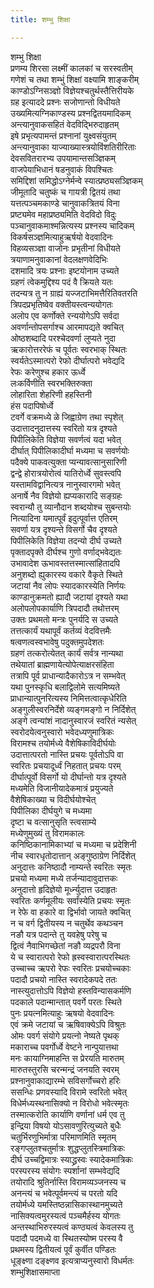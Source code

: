 ```yaml
---
title: शम्भु शिक्षा

---
```

शम्भु शिक्षा  
प्रणम्य शिरसा लक्ष्मीं कालकां च सरस्वतीम्  
गणेशं च तथा शम्भुं शिक्षां वक्ष्यामि शाङ्करीम्  
काण्डोऽग्निसञ्ज्ञो विज्ञेयश्चतुर्थस्तैत्तिरीयके  
ग्रह इत्याददे प्रश्नः सजोणान्तो विधीयते  
उख्यमित्यग्निकाण्डस्य प्रश्नद्वितयमादिकम्  
अन्त्यानुवाकसहितं वेदविद्भिरुदाहृतम्  
इषे प्रभृत्यपामन्तं प्रश्नानां युक्ष्वसंयुतम्  
अन्त्यानुवाका याज्याख्यास्त्रयोविंशतिरीरिताः  
देवसवितरारभ्य उपयामान्तसञ्ज्ञिकम्  
वाजपेयाभिधानं षडनुवाकं विपश्चितः  
समिद्दिशां समिद्धोऽग्नेर्मन्वे स्यात्प्रष्ठ्यसञ्ज्ञिकम्  
जीमूतादि चतुष्कं च गायत्री द्वितयं तथा  
यत्तत्पञ्चमकाण्डे चानुवाकत्रितयं विना  
प्रष्ट्यमेव महाप्रष्ठ्यमिति वेदविदो विदुः  
पञ्चानुवाकमाश्मन्नित्यस्य प्रश्नस्य चादिकम्  
विकर्षसञ्ज्ञमित्याहुऋर्षयो वेदवादिनः  
विहव्यसञ्ज्ञा वाजोनः प्रभृतीनां विधीयते  
त्रयाणामनुवाकानां वेदलक्षणवेदिभिः  
दशमादि त्रयः प्रश्नाः इष्टयोनाम उच्यते  
ग्रहणं त्वेकमुद्दिश्य पदं वै क्रियते यतः  
तदन्यत्र तु न ग्राह्यं यज्जटाभिमत्तैरितिवतरति  
त्रिपदप्रभृतिष्वेव वक्तीयस्त्वन्ययोगतः  
अलोप एव कर्णोक्ते रन्ययोगेऽपि सर्वदा  
अवर्णान्तोपसर्गाश्च आरमापद्यते क्वचित्  
ओष्ठशब्दादि परश्चेदवर्णा लुप्यते नुदा  
ऋकारोत्तररेफं च पूर्वतः स्वरभाक् स्थितः  
स्वर्यतेऽस्मात्परो रेफो दीर्घात्परो भवेद्यदि  
रेफः करेणुश्च हकार ऊर्ध्वे  
लःकर्विणीति स्वरभक्तिरुक्ता  
लोहारिता शेहरिणी हहस्तिनी  
हंस पदापिषोर्ध्वे  
टवर्गे वक्रमध्ये ळे जिह्वाग्रेण तथा स्पृशेत्  
उदात्तादनुदात्तस्य स्वरितो यत्र दृश्यते  
पिपीलिकेति विज्ञेया सवर्णत्वं यदा भवेत्  
दीर्घात् पिपीलिकादीर्घा मध्यमा च सवर्णयोः  
पदैक्ये पाकवत्युक्ता प्यन्यावत्सानुसारिणी  
द्वन्द्वे होरात्रयोरोत्वं यातिरोर्ध्वे सुवस्त्वपि  
यस्तामविद्वानित्यत्र नानुस्वारगमो भवेत्  
अनार्षे नैव विज्ञेयो ह्यप्यकारादि सङ्ग्रहः  
स्वरान्यौ तु व्यानौदान शब्दयोश्च सुबन्तयोः  
नित्यादिना यमात्पूर्वं इदुत्पूर्वात्त एतिरम्  
सवर्णा यत्र दृश्यन्ते विसर्गो चैव दृश्यते  
पिपीलिकेति विज्ञेया तदन्यो दीर्घ उच्यते  
पृक्तादपृक्ते दीर्घश्च गुणो वर्णाद्भवेद्यतः  
उभावादेश ऊभावस्तत्तस्मात्सांहितादपि  
अनुशब्दो ह्युकारस्य वकारे वैकृते स्थिते  
जटायां नैव लोपः स्यादकारस्येति निर्णयः  
काण्डानुक्रमतो ह्यादौ जटायां दृश्यते यथा  
अलोपलोपकार्याणि त्रिपदादौ तथोत्तरम्  
उक्तः प्रथमतो मन्त्रः पुनर्यदि स उच्यते  
तत्तत्कार्यं यथापूर्वं कर्तव्यं वेदवित्तमैः  
षत्वणत्वस्वभावेषु पदुक्तमुपदेशतः  
ग्रहणं तत्करोत्येतत् कार्यं सर्वत्र नान्यथा  
तथेयातां ब्राह्मणायेत्योपेत्याक्षरसंहिता  
तत्रापि पूर्व प्राधान्यादैकारोऽत्र न सम्भवेत्  
यथा पुनस्कृधि बलाद्विलोमे सत्यमिष्यते  
प्राधान्यात्पुनरित्यस्य निमित्तत्वात्कृधेरिति  
अङ्गुलीस्वरनिर्देशे व्यङ्गमङ्गो न निर्दिशेत्  
अङ्गे त्वन्यांशं नादानुस्वारजं स्वरितं न्यसेत्  
स्वरोदयेत्वनुस्वारो भवेदध्यणुमात्रिकः  
विरामश्च तयोर्मध्ये वैशेषिकाविदीर्घयोः  
उदात्तात्परतो नास्ति प्रचयः पूर्वतोऽपि वा  
स्वरितः प्रचयादूर्ध्वं निहतात् प्रचयः परम्  
दीर्घात्पूर्वो विसर्गो यो दीर्घान्तो यत्र दृश्यते  
मध्यमेति विजानीयादेकमात्रं प्रयुज्यते  
वैशेषिकाख्या च विदीर्घयोश्चेत्  
पिपीलिका दीर्घयुगे च मध्यमा  
दृष्टा च वत्सानुसृति स्त्वसाम्ये  
मध्येणुमुख्यं तु विरामकालः  
कनिष्ठिकानामिकाभ्यां च मध्यमा च प्रदेशिनी  
नीच स्वारधृतोदात्तान् अङ्गुष्ठाग्रेण निर्दिशेत्  
अनुदात्तः कनिष्ठादौ नाम्यन्ते स्वरितः स्मृतः  
प्रचयो मध्यमा मध्ये तर्जन्यादावुदात्तकः  
अनुदात्तो हृदिज्ञेयो मूर्ध्न्युदात्त उदाहृतः  
स्वरितः कर्णमूलीयः सर्वांस्येति प्रचयः स्मृतः  
न रेफे वा हकारे वा द्विर्भावो जायते क्वचित्  
न च वर्ग द्वितीयस्य न चतुर्थेव कथञ्चन  
नङौ यत्र पदान्ते तु यवहेषु परेषु च  
द्वित्वं नैवाभिगच्छेतां नङौ व्यद्रपरौ विना  
ये च स्वारात्परो रेफो ह्रस्वस्वारात्परस्थितः  
उच्चाच्च ऋपरो रेफः स्वरितः प्रचयोच्चकाः  
पदादौ प्रचयो नास्ति स्वरादेकपदे ततः  
नास्त्युदात्तोऽपि विज्ञेयो हस्तविन्यासकर्मणि  
पदकाले पदान्मान्तात् पवर्गे परतः स्थिते  
पुनः प्रयत्नमित्याहुः ऋषयो वेदवादिनः  
एवं क्रमे जटायां च ऋषिवाक्येऽपि विश्रुतः  
ओमः पवर्ग संयोगे प्रयत्नो नेष्यते पृथक्  
मकाराच्च पवर्गोर्ध्वे वेष्टने नान्पुयात्तथा  
मनः कायाग्निमाहन्ति स प्रेरयति मारुतम्  
मारुतस्तुरसि चरन्मन्द्रं जनयति स्वरम्  
प्रश्नानुवाकाद्यारम्भे सविसर्गोच्चरो हरिः  
ससन्धिः प्रणवस्यादि विरामे स्वरितो भवेत्  
विधेर्मध्यस्थनासिक्यो न विरोधो भवेत्स्मृतः  
तस्मात्करोति कार्याणि वर्णानां धर्म एव तु  
इन्द्रिया विषयो योऽसावणुरित्युच्यते बुधैः  
चतुर्भिरणुभिर्मात्रा परिमाणमिति स्मृतम्  
रङ्गप्लुतश्चतुर्मात्रः शुद्धप्लुतस्त्रिमात्रिकः  
दीर्घ उच्चद्विमात्रः स्याद्ध्रस्वः स्यादेकमात्रिकः  
परस्परस्य संयोगः स्पर्शानां सम्भवेद्यदि  
तयोरादि श्रुतिर्नास्ति विरामव्यञ्जनस्य च  
अनन्त्यं च भवेत्पूर्वमन्त्यं च परतो यदि  
तयोर्मध्ये यमस्तिष्ठन्नासिकास्थानमुच्यते  
नासिक्यत्वमुरस्यत्वं पञ्चमैर्हस्य योगतः  
अन्तस्थाभिरुरस्यत्वं कण्ठ्यत्वं केवलस्य तु  
पदादौ पदमध्ये वा स्थितस्योष्म परस्य वै  
प्रथमस्य द्वितीयत्वं पूर्वं कुर्वीत पण्डितः  
धूङ्क्ष्णा दङ्क्ष्णव इत्यत्राप्यनुस्वारो विधर्मतः  
              शम्भुशिक्षासमाप्ता